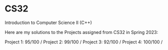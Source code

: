 # CS32
Introduction to Computer Science II (C++)

Here are my solutions to the Projects assigned from  CS32 in Spring 2023:

Project 1: 95/100 /
Project 2: 99/100 /
Project 3: 92/100 /
Project 4: 100/100 /
